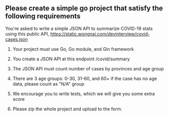 ## Please create a simple go project that satisfy the following requirements

You're asked to write a simple JSON API to summarize COVID-19 stats using this public API, https://static.wongnai.com/devinterview/covid-cases.json

1. Your project must use Go, Go module, and Gin framework

2. You create a JSON API at this endpoint /covid/summary

3. The JSON API must count number of cases by provinces and age group

4. There are 3 age groups: 0-30, 31-60, and 60+ if the case has no age data, please count as "N/A" group

5. We encourage you to write tests, which we will give you some extra score

6. Please zip the whole project and upload to the form.